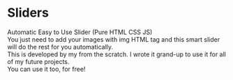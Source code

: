 # Sliders
Automatic Easy to Use Slider (Pure HTML CSS JS) <br>
You just need to add your images with img HTML tag and this smart slider will do the rest for you automatically. <br>
This is developed by my from the scratch. I wrote it grand-up to use it for all of my future projects.  <br>
You can use it too, for free! <br>
